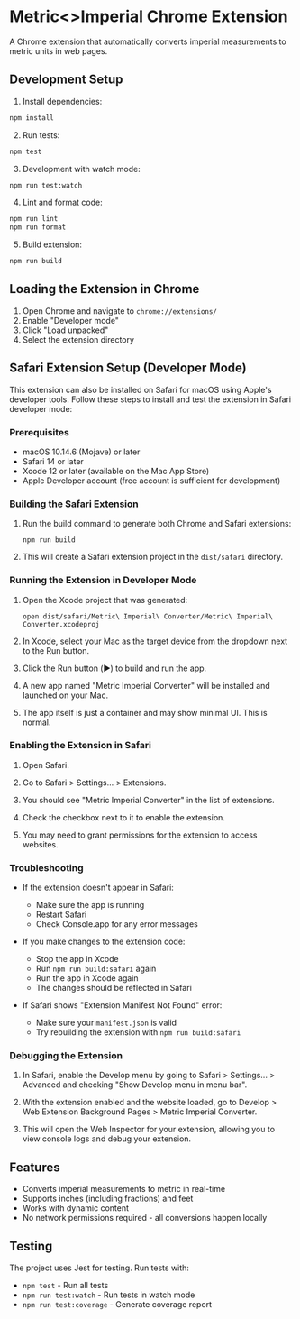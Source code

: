 # Metric<>Imperial Chrome Extension

A Chrome extension that automatically converts imperial measurements to metric units in web pages.

## Development Setup

1. Install dependencies:

```bash
npm install
```

2. Run tests:

```bash
npm test
```

3. Development with watch mode:

```bash
npm run test:watch
```

4. Lint and format code:

```bash
npm run lint
npm run format
```

5. Build extension:

```bash
npm run build
```

## Loading the Extension in Chrome

1. Open Chrome and navigate to `chrome://extensions/`
2. Enable "Developer mode"
3. Click "Load unpacked"
4. Select the extension directory

## Safari Extension Setup (Developer Mode)

This extension can also be installed on Safari for macOS using Apple's developer tools. Follow these steps to install and test the extension in Safari developer mode:

### Prerequisites

- macOS 10.14.6 (Mojave) or later
- Safari 14 or later
- Xcode 12 or later (available on the Mac App Store)
- Apple Developer account (free account is sufficient for development)

### Building the Safari Extension

1. Run the build command to generate both Chrome and Safari extensions:

    ```
    npm run build
    ```

2. This will create a Safari extension project in the `dist/safari` directory.

### Running the Extension in Developer Mode

1. Open the Xcode project that was generated:

    ```
    open dist/safari/Metric\ Imperial\ Converter/Metric\ Imperial\ Converter.xcodeproj
    ```

2. In Xcode, select your Mac as the target device from the dropdown next to the Run button.

3. Click the Run button (▶️) to build and run the app.

4. A new app named "Metric Imperial Converter" will be installed and launched on your Mac.

5. The app itself is just a container and may show minimal UI. This is normal.

### Enabling the Extension in Safari

1. Open Safari.

2. Go to Safari > Settings... > Extensions.

3. You should see "Metric Imperial Converter" in the list of extensions.

4. Check the checkbox next to it to enable the extension.

5. You may need to grant permissions for the extension to access websites.

### Troubleshooting

- If the extension doesn't appear in Safari:

    - Make sure the app is running
    - Restart Safari
    - Check Console.app for any error messages

- If you make changes to the extension code:

    - Stop the app in Xcode
    - Run `npm run build:safari` again
    - Run the app in Xcode again
    - The changes should be reflected in Safari

- If Safari shows "Extension Manifest Not Found" error:
    - Make sure your `manifest.json` is valid
    - Try rebuilding the extension with `npm run build:safari`

### Debugging the Extension

1. In Safari, enable the Develop menu by going to Safari > Settings... > Advanced and checking "Show Develop menu in menu bar".

2. With the extension enabled and the website loaded, go to Develop > Web Extension Background Pages > Metric Imperial Converter.

3. This will open the Web Inspector for your extension, allowing you to view console logs and debug your extension.

## Features

- Converts imperial measurements to metric in real-time
- Supports inches (including fractions) and feet
- Works with dynamic content
- No network permissions required - all conversions happen locally

## Testing

The project uses Jest for testing. Run tests with:

- `npm test` - Run all tests
- `npm run test:watch` - Run tests in watch mode
- `npm run test:coverage` - Generate coverage report
